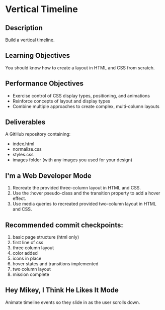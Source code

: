 # Vertical Timeline

## Description

Build a vertical timeline.

## Learning Objectives

You should know how to create a layout in HTML and CSS from scratch.

## Performance Objectives

* Exercise control of CSS display types, positioning, and animations
* Reinforce concepts of layout and display types
* Combine multiple approaches to create complex, multi-column layouts

## Deliverables

A GitHub repository containing:

* index.html
* normalize.css
* styles.css
* images folder (with any images you used for your design)

## I'm a Web Developer Mode

1. Recreate the provided three-column layout in HTML and CSS.
2. Use the :hover pseudo-class and the transition property to add a hover effect.
3. Use media queries to recreated provided two-column layout in HTML and CSS.

## Recommended commit checkpoints:

1. basic page structure (html only)
2. first line of css
3. three column layout
4. color added
5. icons in place
6. hover states and transitions implemented
7. two column layout
8. mission complete

## Hey Mikey, I Think He Likes It Mode

Animate timeline events so they slide in as the user scrolls down.


